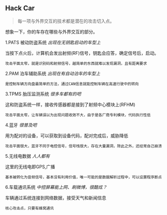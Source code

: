 ## Hack Car ##

> 每一项与外界交互的技术都是潜在的攻击切入点。

想象一下，你的车存在哪些与外界交互的部分。

1.PATS 被动防盗系统 *出现在无钥匙启动的车型上*

  当按下点火后，计算机会发出射频(RF)信号，钥匙会应答，确定信号后，启动。
    
    攻击平面太窄，就是识别码和射频信号，越简单的东西就难以发现漏洞，且有距离要求

2.PAM 泊车辅助系统 *出现在有自动泊车的车型上*

    是控制车辆方向盘最简单的方法，通过CAN信息就能控制车辆在高速行驶中的转向

3.TPMS 胎压监测系统 *很多车都有的吧*
  
  这和防盗系统一样，接收传感器都是接到了射频中心模块上(RFHM) 
    
    攻击平面太窄，让车辆误以为出现问题收效不大，由于是各厂商专利模块，代码执行性低

4.蓝牙 *很普及吧*
 
  用为配对的设备，可以获取到设备代码，配对完成后，威胁降低
 
    攻击平面很大，蓝牙不同于电控信号，信号栈很大，存在大量漏洞，除此之外，还经常自己崩溃

5.无线电数据 *人人都有*

  这里的无线电即GPS,广播
  
    基本被转化为音频信号，基本没有利用价值，唯一可能的是数据解析过程中，可以设置程序断点
  
  
6.车载通讯系统 *中控屏幕能上网、刷微博，很酷炫？*

  车辆通过系统连接到网络数据，接受天气和新闻信息
  
    核心攻击点，只要有蜂窝通讯 

